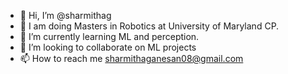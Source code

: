 - 👋 Hi, I’m @sharmithag
- 👀 I am doing Masters in Robotics at University of Maryland CP.
- 🌱 I’m currently learning ML and perception.
- 💞️ I’m looking to collaborate on ML projects
- 📫 How to reach me sharmithaganesan08@gmail.com

<!---
sharmithag/sharmithag is a ✨ special ✨ repository because its `README.md` (this file) appears on your GitHub profile.
You can click the Preview link to take a look at your changes.
--->
